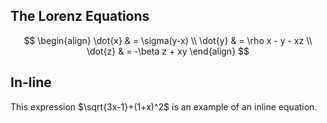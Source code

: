 ## The Lorenz Equations

$$
\begin{align}
\dot{x} & = \sigma(y-x) \\
\dot{y} & = \rho x - y - xz \\
\dot{z} & = -\beta z + xy
\end{align}
$$

## In-line

This expression $\sqrt{3x-1}+(1+x)^2$ is an example of an inline
equation.

